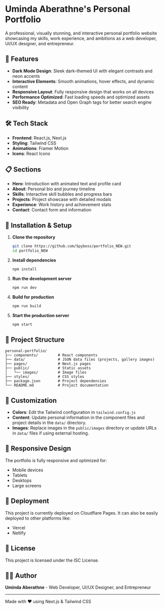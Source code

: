 # Uminda Aberathne's Personal Portfolio

A professional, visually stunning, and interactive personal portfolio website showcasing my skills, work experience, and ambitions as a web developer, UI/UX designer, and entrepreneur.

## 🚀 Features

- **Dark Mode Design**: Sleek dark-themed UI with elegant contrasts and neon accents
- **Interactive Elements**: Smooth animations, hover effects, and dynamic content
- **Responsive Layout**: Fully responsive design that works on all devices
- **Performance Optimized**: Fast loading speeds and optimized assets
- **SEO Ready**: Metadata and Open Graph tags for better search engine visibility

## 🛠️ Tech Stack

- **Frontend**: React.js, Next.js
- **Styling**: Tailwind CSS
- **Animations**: Framer Motion
- **Icons**: React Icons

## 📋 Sections

- **Hero**: Introduction with animated text and profile card
- **About**: Personal bio and journey timeline
- **Skills**: Interactive skill bubbles and progress bars
- **Projects**: Project showcase with detailed modals
- **Experience**: Work history and achievement stats
- **Contact**: Contact form and information

## 🔧 Installation & Setup

1. **Clone the repository**
   ```bash
   git clone https://github.com/Spyboss/portfolio_NEW.git
   cd portfolio_NEW
   ```

2. **Install dependencies**
   ```bash
   npm install
   ```

3. **Run the development server**
   ```bash
   npm run dev
   ```

4. **Build for production**
   ```bash
   npm run build
   ```

5. **Start the production server**
   ```bash
   npm start
   ```

## 📁 Project Structure

```
personal-portfolio/
├── components/         # React components
├── data/               # JSON data files (projects, gallery images)
├── pages/              # Next.js pages
├── public/             # Static assets
│   └── images/         # Image files
├── styles/             # CSS styles
├── package.json        # Project dependencies
└── README.md           # Project documentation
```

## 🎨 Customization

- **Colors**: Edit the Tailwind configuration in `tailwind.config.js`
- **Content**: Update personal information in the component files and project details in the `data/` directory.
- **Images**: Replace images in the `public/images` directory or update URLs in `data/` files if using external hosting.

## 📱 Responsive Design

The portfolio is fully responsive and optimized for:
- Mobile devices
- Tablets
- Desktops
- Large screens

## 🚀 Deployment

This project is currently deployed on Cloudflare Pages. It can also be easily deployed to other platforms like:
- Vercel
- Netlify

## 📄 License

This project is licensed under the ISC License.

## 👨‍💻 Author

**Uminda Aberathne** - Web Developer, UI/UX Designer, and Entrepreneur

---

Made with ❤️ using Next.js & Tailwind CSS
